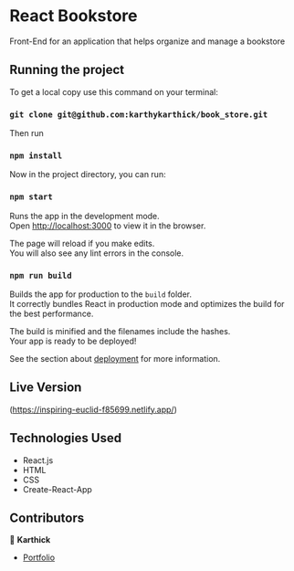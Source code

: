 # React Bookstore
Front-End for an application that helps organize and manage a bookstore

## Running the project

To get a local copy use this command on your terminal:

### `git clone git@github.com:karthykarthick/book_store.git`

Then run

### `npm install`

Now in the project directory, you can run:

### `npm start`

Runs the app in the development mode.\
Open [http://localhost:3000](http://localhost:3000) to view it in the browser.

The page will reload if you make edits.\
You will also see any lint errors in the console.


### `npm run build`

Builds the app for production to the `build` folder.\
It correctly bundles React in production mode and optimizes the build for the best performance.

The build is minified and the filenames include the hashes.\
Your app is ready to be deployed!

See the section about [deployment](https://facebook.github.io/create-react-app/docs/deployment) for more information.


## Live Version
(https://inspiring-euclid-f85699.netlify.app/)


## Technologies Used

- React.js
- HTML
- CSS
- Create-React-App


## Contributors

👤 **Karthick**

- [Portfolio](https://karthykarthick.netlify.app/)
